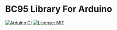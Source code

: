 # BC95 Library For Arduino
[![Arduino CI](https://github.com/aungkhantmaw64/BC95NB/actions/workflows/workflow.yml/badge.svg)](https://github.com/aungkhantmaw64/BC95NB/actions)
[![License: MIT](https://img.shields.io/github/license/mashape/apistatus.svg)](https://github.com/aungkhantmaw64/BC95NB/blob/main/LICENSE)
